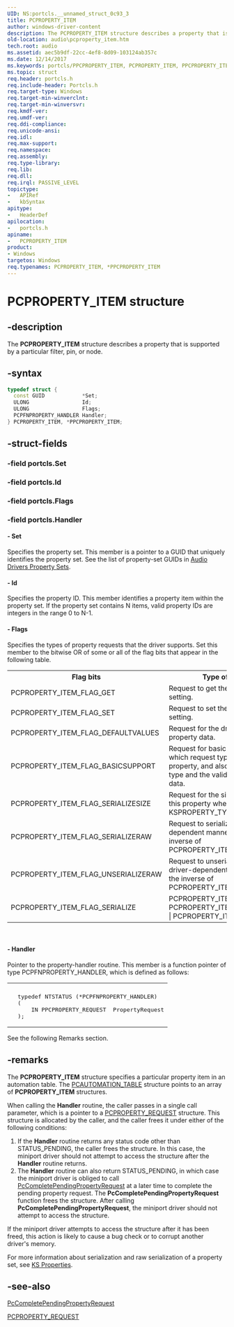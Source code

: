 ```yaml
---
UID: NS:portcls.__unnamed_struct_0c93_3
title: PCPROPERTY_ITEM
author: windows-driver-content
description: The PCPROPERTY_ITEM structure describes a property that is supported by a particular filter, pin, or node.
old-location: audio\pcproperty_item.htm
tech.root: audio
ms.assetid: aec5b9df-22cc-4ef8-8d09-103124ab357c
ms.date: 12/14/2017
ms.keywords: portcls/PPCPROPERTY_ITEM, PCPROPERTY_ITEM, PPCPROPERTY_ITEM, PPCPROPERTY_ITEM structure pointer [Audio Devices], audpc-struct_6d95504b-3ecc-47dc-b98f-b6ebfa40d749.xml, portcls/PCPROPERTY_ITEM, audio.pcproperty_item, PCPROPERTY_ITEM structure [Audio Devices], *PPCPROPERTY_ITEM
ms.topic: struct
req.header: portcls.h
req.include-header: Portcls.h
req.target-type: Windows
req.target-min-winverclnt:
req.target-min-winversvr:
req.kmdf-ver:
req.umdf-ver:
req.ddi-compliance:
req.unicode-ansi:
req.idl:
req.max-support:
req.namespace:
req.assembly:
req.type-library:
req.lib:
req.dll:
req.irql: PASSIVE_LEVEL
topictype:
-	APIRef
-	kbSyntax
apitype:
-	HeaderDef
apilocation:
-	portcls.h
apiname:
-	PCPROPERTY_ITEM
product:
- Windows
targetos: Windows
req.typenames: PCPROPERTY_ITEM, *PPCPROPERTY_ITEM
---
```


# PCPROPERTY_ITEM structure


## -description


The <b>PCPROPERTY_ITEM</b> structure describes a property that is supported by a particular filter, pin, or node.


## -syntax


```cpp
typedef struct {
  const GUID            *Set;
  ULONG                 Id;
  ULONG                 Flags;
  PCPFNPROPERTY_HANDLER Handler;
} PCPROPERTY_ITEM, *PPCPROPERTY_ITEM;
```


## -struct-fields




### -field portcls.Set




### -field portcls.Id




### -field portcls.Flags




### -field portcls.Handler





#### - Set

Specifies the property set. This member is a pointer to a GUID that uniquely identifies the property set. See the list of property-set GUIDs in <a href="https://msdn.microsoft.com/library/windows/hardware/ff536197">Audio Drivers Property Sets</a>.


#### - Id

Specifies the property ID. This member identifies a property item within the property set. If the property set contains N items, valid property IDs are integers in the range 0 to N-1.


#### - Flags

Specifies the types of property requests that the driver supports. Set this member to the bitwise OR of some or all of the flag bits that appear in the following table.
<table>
<tr>
<th>Flag bits</th>
<th>Type of property request</th>
</tr>
<tr>
<td>
PCPROPERTY_ITEM_FLAG_GET

</td>
<td>
Request to get the current property data setting.

</td>
</tr>
<tr>
<td>
PCPROPERTY_ITEM_FLAG_SET

</td>
<td>
Request to set the current property data setting.

</td>
</tr>
<tr>
<td>
PCPROPERTY_ITEM_FLAG_DEFAULTVALUES

</td>
<td>
Request for the driver's default values for the property data.

</td>
</tr>
<tr>
<td>
PCPROPERTY_ITEM_FLAG_BASICSUPPORT

</td>
<td>
Request for basic support, which specifies which request types the driver handles for this property, and also specifies the valid data type and the valid ranges for the property data.

</td>
</tr>
<tr>
<td>
PCPROPERTY_ITEM_FLAG_SERIALIZESIZE

</td>
<td>
Request for the size of the property data for this property when it is serialized as part of a KSPROPERTY_TYPE_SERIALIZESET request.

</td>
</tr>
<tr>
<td>
PCPROPERTY_ITEM_FLAG_SERIALIZERAW

</td>
<td>
Request to serialize this property in a driver-dependent manner. This operation is the inverse of PCPROPERTY_ITEM_FLAG_UNSERIALIZERAW.

</td>
</tr>
<tr>
<td>
PCPROPERTY_ITEM_FLAG_UNSERIALIZERAW

</td>
<td>
Request to unserialize this property in a driver-dependent manner. This operation is the inverse of PCPROPERTY_ITEM_FLAG_SERIALIZERAW.

</td>
</tr>
<tr>
<td>
PCPROPERTY_ITEM_FLAG_SERIALIZE

</td>
<td>
PCPROPERTY_ITEM_FLAG_SERIALIZERAW | PCPROPERTY_ITEM_FLAG_UNSERIALIZERAW | PCPROPERTY_ITEM_FLAG_SERIALIZESIZE

</td>
</tr>
</table> 


#### - Handler

Pointer to the property-handler routine. This member is a function pointer of type PCPFNPROPERTY_HANDLER, which is defined as follows:
<div class="code"><span codelanguage=""><table>
<tr>
<th></th>
</tr>
<tr>
<td>
<pre>  typedef NTSTATUS (*PCPFNPROPERTY_HANDLER)
  (
      IN PPCPROPERTY_REQUEST  PropertyRequest
  );</pre>
</td>
</tr>
</table></span></div>See the following Remarks section.


## -remarks


The <b>PCPROPERTY_ITEM</b> structure specifies a particular property item in an automation table. The <a href="..\portcls\ns-portcls-__unnamed_struct_0c93_6.md">PCAUTOMATION_TABLE</a> structure points to an array of <b>PCPROPERTY_ITEM</b> structures.

When calling the <b>Handler</b> routine, the caller passes in a single call parameter, which is a pointer to a <a href="..\portcls\ns-portcls-_pcproperty_request.md">PCPROPERTY_REQUEST</a> structure. This structure is allocated by the caller, and the caller frees it under either of the following conditions:
<ol>
<li>
If the <b>Handler</b> routine returns any status code other than STATUS_PENDING, the caller frees the structure. In this case, the miniport driver should not attempt to access the structure after the <b>Handler</b> routine returns.

</li>
<li>
The <b>Handler</b> routine can also return STATUS_PENDING, in which case the miniport driver is obliged to call <a href="..\portcls\nf-portcls-pccompletependingpropertyrequest.md">PcCompletePendingPropertyRequest</a> at a later time to complete the pending property request. The <b>PcCompletePendingPropertyRequest</b> function frees the structure. After calling <b>PcCompletePendingPropertyRequest</b>, the miniport driver should not attempt to access the structure.

</li>
</ol>If the miniport driver attempts to access the structure after it has been freed, this action is likely to cause a bug check or to corrupt another driver's memory.

For more information about serialization and raw serialization of a property set, see <a href="https://msdn.microsoft.com/a385929e-1934-4d88-aaf9-ff1ddbfd30f7">KS Properties</a>.



## -see-also

<a href="..\portcls\nf-portcls-pccompletependingpropertyrequest.md">PcCompletePendingPropertyRequest</a>

<a href="..\portcls\ns-portcls-_pcproperty_request.md">PCPROPERTY_REQUEST</a>

 

 


